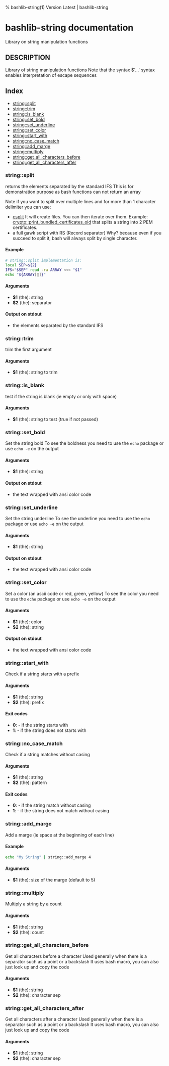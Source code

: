 % bashlib-string(1) Version Latest | bashlib-string
# bashlib-string documentation

Library on string manipulation functions

## DESCRIPTION

Library of string manipulation functions
Note that the syntax $'...' syntax enables interpretation of escape sequences

## Index

* [string::split](#stringsplit)
* [string::trim](#stringtrim)
* [string::is_blank](#stringis_blank)
* [string::set_bold](#stringset_bold)
* [string::set_underline](#stringset_underline)
* [string::set_color](#stringset_color)
* [string::start_with](#stringstart_with)
* [string::no_case_match](#stringno_case_match)
* [string::add_marge](#stringadd_marge)
* [string::multiply](#stringmultiply)
* [string::get_all_characters_before](#stringget_all_characters_before)
* [string::get_all_characters_after](#stringget_all_characters_after)

### string::split

returns the elements separated by the standard IFS
This is for demonstration purpose as bash functions can not return an array

Note if you want to split over multiple lines and for more than 1 character delimiter
you can use:
* [csplit](https://www.gnu.org/software/coreutils/manual/html_node/csplit-invocation.html#csplit-invocation)
It will create files. You can then iterate over them.
Example: [crypto::print_bundled_certificates_old](https://github.com/gerardnico/bash-lib/lib/bashlib-crypto.sh) that splits a string into 2 PEM certificates.
* a full gawk script with RS (Record separator)
Why? because even if you succeed to split it, bash will always split by single character.

#### Example

```bash
# string::split implementation is:
local SEP=${2}
IFS="$SEP" read -ra ARRAY <<< "$1"
echo "${ARRAY[@]}"
```

#### Arguments

* **$1** (the): string
* **$2** (the): separator

#### Output on stdout

* the elements separated by the standard IFS

### string::trim

trim the first argument

#### Arguments

* **$1** (the): string to trim

### string::is_blank

test if the string is blank (ie empty or only with space)

#### Arguments

* **$1** (the): string to test (true if not passed)

### string::set_bold

Set the string bold
To see the boldness you need to use the `echo` package or use `echo -e` on the output

#### Arguments

* **$1** (the): string

#### Output on stdout

* the text wrapped with ansi color code

### string::set_underline

Set the string underline
To see the underline you need to use the `echo` package or use `echo -e` on the output

#### Arguments

* **$1** (the): string

#### Output on stdout

* the text wrapped with ansi color code

### string::set_color

Set a color (an ascii code or red, green, yellow)
To see the color you need to use the `echo` package or use `echo -e` on the output

#### Arguments

* **$1** (the): color
* **$2** (the): string

#### Output on stdout

* the text wrapped with ansi color code

### string::start_with

Check if a string starts with a prefix

#### Arguments

* **$1** (the): string
* **$2** (the): prefix

#### Exit codes

* **0**: - if the string starts with
* **1**: - if the string does not starts with

### string::no_case_match

Check if a string matches without casing

#### Arguments

* **$1** (the): string
* **$2** (the): pattern

#### Exit codes

* **0**: - if the string match without casing
* **1**: - if the string does not match without casing

### string::add_marge

Add a marge (ie space at the beginning of each line)

#### Example

```bash
echo "My String" | string::add_marge 4
```

#### Arguments

* **$1** (the): size of the marge (default to 5)

### string::multiply

Multiply a string by a count

#### Arguments

* **$1** (the): string
* **$2** (the): count

### string::get_all_characters_before

Get all characters before a character
Used generally when there is a separator such as a point or a backslash
It uses bash macro, you can also just look up and copy the code

#### Arguments

* **$1** (the): string
* **$2** (the): character sep

### string::get_all_characters_after

Get all characters after a character
Used generally when there is a separator such as a point or a backslash
It uses bash macro, you can also just look up and copy the code

#### Arguments

* **$1** (the): string
* **$2** (the): character sep

